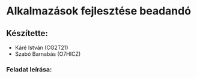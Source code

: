 # Alkalmazások fejlesztése beadandó
## Készítette:
- Káré István (CG2T21)
- Szabó Barnabás (O7HICZ)

### Feladat leírása:
